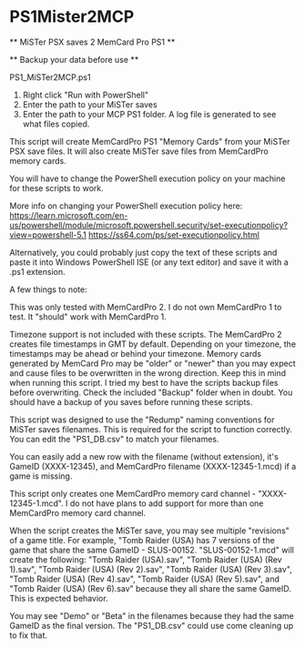 # PS1Mister2MCP
**  MiSTer PSX saves 2 MemCard Pro PS1   **

**  Backup your data before use          **

PS1_MiSTer2MCP.ps1
1. Right click "Run with PowerShell"
2. Enter the path to your MiSTer saves
3. Enter the path to your MCP PS1 folder.
A log file is generated to see what files copied.

This script will create MemCardPro PS1 "Memory Cards" from your MiSTer PSX save files.  It will also create MiSTer save files from MemCardPro memory cards.

You will have to change the PowerShell execution policy on your machine for these scripts to work.  

More info on changing your PowerShell execution policy here:
https://learn.microsoft.com/en-us/powershell/module/microsoft.powershell.security/set-executionpolicy?view=powershell-5.1
https://ss64.com/ps/set-executionpolicy.html

Alternatively, you could probably just copy the text of these scripts and paste it into Windows PowerShell ISE (or any text editor) and save it with a .ps1 extension.

A few things to note:

This was only tested with MemCardPro 2.  I do not own MemCardPro 1 to test.  It "should" work with MemCardPro 1.

Timezone support is not included with these scripts.  The MemCardPro 2 creates file timestamps in GMT by default.  Depending on your timezone, the timestamps may be ahead or behind your timezone.  Memory cards generated by MemCard Pro may be "older" or "newer" than you may expect and cause files to be overwritten in the wrong direction.  Keep this in mind when running this script.  I tried my best to have the scripts backup files before overwriting.  Check the included "Backup" folder when in doubt.  You should have a backup of you saves before running these scripts.

This script was designed to use the "Redump" naming conventions for MiSTer saves filenames.  This is required for the script to function correctly.  You can edit the "PS1_DB.csv" to match your filenames.  

You can easily add a new row with the filename (without extension), it's GameID (XXXX-12345), and MemCardPro filename (XXXX-12345-1.mcd) if a game is missing.

 This script only creates one MemCardPro memory card channel - "XXXX-12345-1.mcd".  I do not have plans to add support for more than one MemCardPro memory card channel.
 
 When the script creates the MiSTer save, you may see multiple "revisions" of a game title.  For example, "Tomb Raider (USA) has 7 versions of the game that share the same GameID - SLUS-00152.  "SLUS-00152-1.mcd" will create the following: "Tomb Raider (USA).sav", "Tomb Raider (USA) (Rev 1).sav", "Tomb Raider (USA) (Rev 2).sav", "Tomb Raider (USA) (Rev 3).sav", "Tomb Raider (USA) (Rev 4).sav", "Tomb Raider (USA) (Rev 5).sav", and "Tomb Raider (USA) (Rev 6).sav" because they all share the same GameID.  This is expected behavior.
 
 You may see "Demo" or "Beta" in the filenames because they had the same GameID as the final version.  The "PS1_DB.csv" could use come cleaning up to fix that.
